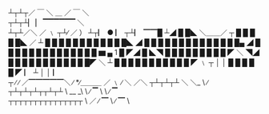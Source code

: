 ┴┬┴┬／ ￣ ＼ ＿ ／ ￣ ＼                                         
┬┴┬┴▏          ▏  ▔▔▔▔▔▔ ＼                        				  
┴┬┴／＼    ／                     ﹨
┬┴∕                             ／           ）
┴┬▏                                   ●     ▏
┬┴▏                                           ▔▔█ 
┴◢ █ █◣                          ＼＿＿／
┬   █ █ █ █ █◣                        ／
┴   █ █ █ █ █ █ █ █ █ █ █ █◣
◢  █ █ █ █ █ █ █ █ █ █ █ █ █ █▄
◢  █ █ █ █ █ █ █ █ █ █ █ █ █ █ ▆ ▄
 1  █  ◤◢ █ ◣◥ █ █ █ █ █ █ █ █ █ ◤  ＼
◥◢ █ █ █ █ █ █ █ █ █ █ █ █◤             ＼
┴  █ █ █ █ █ █ █ █ █ █ █  ◤                  ﹨
┬  │           │ █ █ █ █  █  ◤                         ▏
┴  │           │                                                 ▏  
┬  ∕             ∕             ／▔▔▔▔▔＼                 ∕
 *∕＿＿＿ ／ ﹨     ∕                   ＼        ／＼
┬┴┬┴┬┴         ＼     ＼_              \     ∕         \
┬┴┬┴┬┴┬┬┴┬┴ \ __ _\                \ ∕   ▔  \        \   ∕   ▔   \
┬┬┬┬┬┬┬┬┬┬┬┬┬┬┬   \          ／       ∕   ▔   \    ∕   ▔   \
